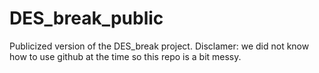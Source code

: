 # DES_break_public
Publicized version of the DES_break project. Disclamer: we did not know how to use github at the time so this repo is a bit messy.
